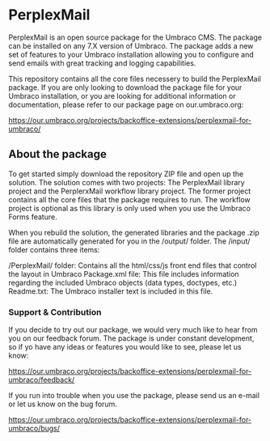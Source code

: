 # PerplexMail

PerplexMail is an open source package for the Umbraco CMS. The package can be installed on any 7.X version of Umbraco. The package adds a new set of features to your Umbraco installation allowing you to configure and send emails with great tracking and logging capabilities.

This repository contains all the core files necessery to build the PerplexMail package. If you are only looking to download the package file for your Umbraco installation, or you are looking for additional information or documentation, please refer to our package page on our.umbraco.org:

<a href="https://our.umbraco.org/projects/backoffice-extensions/perplexmail-for-umbraco/">https://our.umbraco.org/projects/backoffice-extensions/perplexmail-for-umbraco/</a>

<h2>About the package</h2>
To get started simply download the repository ZIP file and open up the solution. The solution comes with two projects: The PerplexMail library project and the PerplerxMail workflow library project. The former project contains all the core files that the package requires to run. The workflow project is optional as this library is only used when you use the Umbraco Forms feature.

When you rebuild the solution, the generated libraries and the package .zip file are automatically generated for you in the /output/ folder. The /input/ folder contains three items: 

/PerplexMail/ folder: Contains all the html/css/js front end files that control the layout in Umbraco
Package.xml file: This file includes information regarding the included Umbraco objects (data types, doctypes, etc.)
Readme.txt: The Umbraco installer text is included in this file.

<h3>Support & Contribution</h3>
If you decide to try out our package, we would very much like to hear from you on our feedback forum. The package is under constant development, so if yo have any ideas or features you would like to see, please let us know:

https://our.umbraco.org/projects/backoffice-extensions/perplexmail-for-umbraco/feedback/

If you run into trouble when you use the package, please send us an e-mail or let us know on the bug forum.

https://our.umbraco.org/projects/backoffice-extensions/perplexmail-for-umbraco/bugs/
